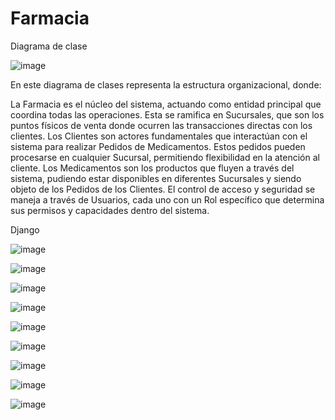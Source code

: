 # Farmacia

Diagrama de clase 

![image](https://github.com/user-attachments/assets/441bb1fb-961d-4bd1-ad11-4b9d8f6fe3a2)

En este diagrama de clases representa la estructura organizacional, donde:

La Farmacia es el núcleo del sistema, actuando como entidad principal que coordina todas las operaciones. Esta se ramifica en Sucursales, que son los puntos físicos de venta donde ocurren las transacciones directas con los clientes.
Los Clientes son actores fundamentales que interactúan con el sistema para realizar Pedidos de Medicamentos. Estos pedidos pueden procesarse en cualquier Sucursal, permitiendo flexibilidad en la atención al cliente.
Los Medicamentos son los productos que fluyen a través del sistema, pudiendo estar disponibles en diferentes Sucursales y siendo objeto de los Pedidos de los Clientes.
El control de acceso y seguridad se maneja a través de Usuarios, cada uno con un Rol específico que determina sus permisos y capacidades dentro del sistema.



Django

![image](https://github.com/user-attachments/assets/6c54ee63-4cd8-4a44-a98e-04ea445ffe56)

![image](https://github.com/user-attachments/assets/89fd021e-f83f-491b-92e9-1a42007ff754)

![image](https://github.com/user-attachments/assets/52079c38-7e51-4235-b853-2314c6c413f2)

![image](https://github.com/user-attachments/assets/77359919-a596-4292-9c99-543e1e836434) 

![image](https://github.com/user-attachments/assets/df8eb9e0-4b9b-4bc0-aa6f-53c83747a945)

![image](https://github.com/user-attachments/assets/07b37167-c385-4e14-b5b6-8a1b992c519f)

![image](https://github.com/user-attachments/assets/7a88a3ba-9dc7-4165-8456-8bb167055984)

![image](https://github.com/user-attachments/assets/5725fb96-1896-486e-ad3e-19c8cf2df226)

![image](https://github.com/user-attachments/assets/04367bf3-3741-4b94-b53c-ebb0e30ba7a9)











